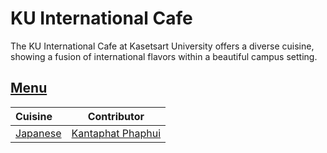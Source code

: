 # KU International Cafe

The KU International Cafe at Kasetsart University offers a diverse cuisine, showing a fusion of international flavors within a beautiful campus setting.

## [Menu](menu.md)

| Cuisine                           | Contributor                                         |
|:----------------------------------|-----------------------------------------------------|
| [Japanese](menu.md#japanese-food) | [Kantaphat Phaphui](https://github.com/SmileyFaceZ) |
